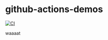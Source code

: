 # github-actions-demos

[![CI](https://github.com/hdalaq/github-actions-demos/actions/workflows/simple-workflow.yml/badge.svg)](https://github.com/hdalaq/github-actions-demos/actions/workflows/simple-workflow.yml)

waaaat
